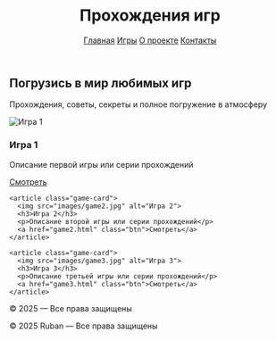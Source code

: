 <!DOCTYPE html>
<html lang="ru">
<head>
  <meta charset="UTF-8">
  <meta name="viewport" content="width=device-width, initial-scale=1.0">
  <title>Прохождения игр</title>
  <link rel="stylesheet" href="style.css">
</head>
<body>

<header>
  <h1>Прохождения игр</h1>
  <nav>
    <a href="index.html" class="active">Главная</a>
    <a href="#games">Игры</a>
    <a href="#about">О проекте</a>
    <a href="#contacts">Контакты</a>
  </nav>
</header>

<main>
  <section id="hero">
    <h2>Погрузись в мир любимых игр</h2>
    <p>Прохождения, советы, секреты и полное погружение в атмосферу</p>
  </section>

  <section id="games" class="game-list">
    <article class="game-card">
      <img src="images/game1.jpg" alt="Игра 1">
      <h3>Игра 1</h3>
      <p>Описание первой игры или серии прохождений</p>
      <a href="game1.html" class="btn">Смотреть</a>
    </article>

    <article class="game-card">
      <img src="images/game2.jpg" alt="Игра 2">
      <h3>Игра 2</h3>
      <p>Описание второй игры или серии прохождений</p>
      <a href="game2.html" class="btn">Смотреть</a>
    </article>

    <article class="game-card">
      <img src="images/game3.jpg" alt="Игра 3">
      <h3>Игра 3</h3>
      <p>Описание третьей игры или серии прохождений</p>
      <a href="game3.html" class="btn">Смотреть</a>
    </article>
  </section>
</main>

<footer>
  <p>© 2025 — Все права защищены</p>
</footer>

</body>
</html>

  <footer>
    <p>© 2025 Ruban — Все права защищены</p>
  </footer>
</body>
</html>
